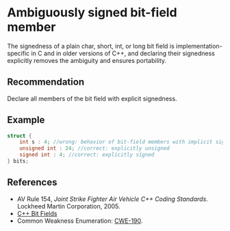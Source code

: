 # Ambiguously signed bit-field member
The signedness of a plain char, short, int, or long bit field is implementation-specific in C and in older versions of C++, and declaring their signedness explicitly removes the ambiguity and ensures portability.


## Recommendation
Declare all members of the bit field with explicit signedness.


## Example

```cpp
struct {
	int s : 4; //wrong: behavior of bit-field members with implicit signage vary across compilers
	unsigned int : 24; //correct: explicitly unsigned
	signed int : 4; //correct: explicitly signed
} bits;

```

## References
* AV Rule 154, *Joint Strike Fighter Air Vehicle C++ Coding Standards*. Lockheed Martin Corporation, 2005.
* [C++ Bit Fields](http://en.cppreference.com/w/cpp/language/bit_field)
* Common Weakness Enumeration: [CWE-190](https://cwe.mitre.org/data/definitions/190.html).
